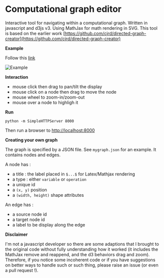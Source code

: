 # Computational graph editor

Interactive tool for navigating within a computational graph. Written in javascript and d3js v3. Using MathJax for math rendering in SVG. This tool is based on the earlier work [https://github.com/cjrd/directed-graph-creator](https://github.com/cjrd/directed-graph-creator)

**Example** 

Follow this [link](https://jeremyfix.github.io/computational-graph-editor/index.html)

![Example](https://github.com/jeremyfix/computation-graph-editor/blob/main/snapshot.png)

**Interaction**

- mouse click then drag to pan/tilt the display
- mouse click on a node then drag to move the node
- mouse wheel to zoom-in/zoom-out
- mouse over a node to highligh it

**Run**

	python -m SimpleHTTPServer 8000

Then run a browser to [http://localhost:8000](http://localhost:8000)


**Creating your own graph**

The graph is specified by a JSON file. See `mygraph.json` for an example. It contains nodes and edges.

A node has :

- a title : the label placed in `$...$` for Latex/Mathjax rendering
- a type : either `variable` or `operation`
- a unique id 
- a `(x, y)` position 
- a `(width, height)` shape attributes

An edge has :

- a source node id
- a target node id
- a label to be display along the edge


**Disclaimer**

I'm not a javascript developer so there are some adaptions that I brought to the original code without fully understanding how it worked (it includes the MathJax remove and reappend, and the d3 behaviors drag and zoom). Therefore, if you notice some incoherent code or if you have suggestions on better ways to handle such or such thing, please raise an issue (or even a pull request !).

